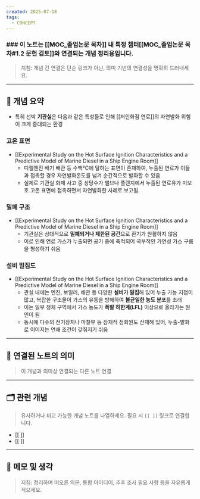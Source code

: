 ```yaml
---
created: 2025-07-18
tags:
  - CONCEPT
---
```

### ### 이 노트는 [[MOC_졸업논문 목차]] 내 특정 챕터[[MOC_졸업논문 목차#1.2 문헌 검토]]와 연결되는 개념 정리용입니다.  
> 지침: 개념 간 연결은 단순 링크가 아닌, 의미 기반의 연결성을 명확히 드러내세요.  
---

## 🧩 개념 요약  

- 특히 선박 **기관실**은 다음과 같은 특성들로 인해 [[저인화점 연료]]의 자연발화 위험이 크게 증대되는 환경

### 고온 표면
- [[Experimental Study on the Hot Surface Ignition Characteristics and a Predictive Model of Marine Diesel in a Ship Engine Room]]
	- 디젤엔진 배기 배관 등 수백°C에 달하는 표면이 존재하여, 누출된 연료가 이들과 접촉할 경우 자연발화온도를 넘겨 순간적으로 발화할 수 있음 
	- 실제로 기관실 화재 사고 중 상당수가 밸브나 플랜지에서 누출된 연료유가 미보호 고온 표면에 접촉하면서 자연발화한 사례로 보고됨. 

### 밀폐 구조
-  [[Experimental Study on the Hot Surface Ignition Characteristics and a Predictive Model of Marine Diesel in a Ship Engine Room]]
	- 기관실은 상대적으로 **밀폐되거나 제한된 공간**으로 환기가 원활하지 않음
	- 이로 인해 연료 가스가 누출되면 공기 중에 축적되어 국부적인 가연성 가스 구름을 형성하기 쉬움

### 설비 밀집도
-  [[Experimental Study on the Hot Surface Ignition Characteristics and a Predictive Model of Marine Diesel in a Ship Engine Room]]
	- 관실 내에는 엔진, 보일러, 배관 등 다양한 **설비가 밀집**해 있어 누출 가능 지점이 많고, 복잡한 구조물이 가스의 유동을 방해하여 **불균일한 농도 분포**를 초래
	- 이는 일부 정체 구역에서 가스 농도가 **폭발 하한계(LFL)** 이상으로 올라가는 원인이 됨
	- 동시에 다수의 전기장치나 마찰부 등 잠재적 점화원도 산재해 있어, 누출-발화로 이어지는 연쇄 조건이 갖춰지기 쉬움











---

## 🔗 연결된 노트의 의미  
> 이 개념과 의미상 연결되는 다른 노트 연결

---

## 🗂 관련 개념  
> 유사하거나 비교 가능한 개념 노트를 나열하세요. 필요 시 `[[ ]]` 링크로 연결합니다.

- [[ ]]
- [[ ]]

---

## 💬 메모 및 생각  
> 지침: 정리하며 떠오른 의문, 통합 아이디어, 추후 조사 필요 사항 등을 자유롭게 적으세요.

